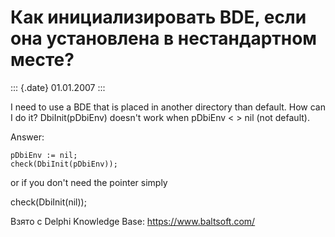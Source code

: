 Как инициализировать BDE, если она установлена в нестандартном месте?
=====================================================================

::: {.date}
01.01.2007
:::

I need to use a BDE that is placed in another directory than default.
How can I do it? DbiInit(pDbiEnv) doesn\'t work when pDbiEnv \< \> nil
(not default).

Answer:

    pDbiEnv := nil;
    check(DbiInit(pDbiEnv));

or if you don\'t need the pointer simply

check(DbiInit(nil));

Взято с Delphi Knowledge Base: <https://www.baltsoft.com/>

